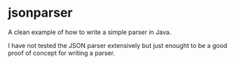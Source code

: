 # jsonparser

A clean example of how to write a simple parser in Java.

I have not tested the JSON parser extensively but just enought to be a good proof of concept for writing a parser.
